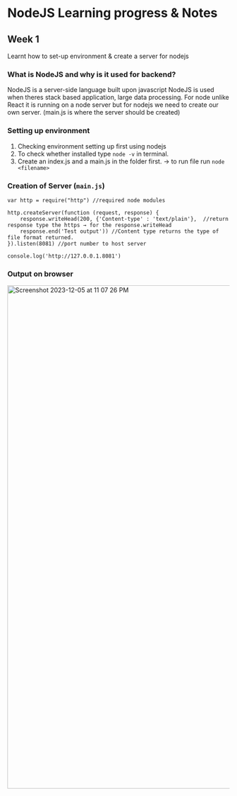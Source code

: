 # NodeJS Learning progress & Notes

## Week 1
Learnt how to set-up environment & create a server for nodejs

### What is NodeJS and why is it used for backend?
NodeJS is a server-side language built upon javascript
NodeJS is used when theres stack based application, large data processing.
For node unlike React it is running on a node server but for nodejs we need to create our own server. (main.js is where the server should be created)

### Setting up environment
1. Checking environment setting up first using nodejs
2. To check whether installed type ```node -v``` in terminal. 
3. Create an index.js and a main.js in the folder first. → to run file run ```node <filename>```

### Creation of Server (```main.js```)
```
var http = require("http") //required node modules

http.createServer(function (request, response) { 
	response.writeHead(200, {'Content-type' : 'text/plain'},  //return response type the https → for the response.writeHead 
    response.end('Test output')) //Content type returns the type of file format returned.
}).listen(8081) //port number to host server

console.log('http://127.0.0.1.8081')
```
### Output on browser
<img width="1138" alt="Screenshot 2023-12-05 at 11 07 26 PM" src="https://github.com/didumfernando/NodeJS/assets/118650079/729b9340-edaf-402f-aa40-d75acaae6a67">
